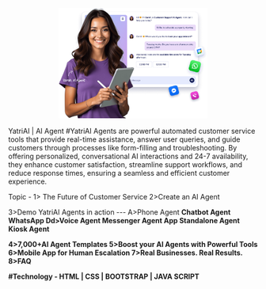 <p align="center">
  <img src="Images/Home.png" width="300"/>
</p>

YatriAI | AI Agent
#YatriAI Agents are powerful automated customer service tools that provide real-time assistance, answer user queries, and guide customers through processes like form-filling and troubleshooting. By offering personalized, conversational AI interactions and 24-7 availability, they enhance customer satisfaction, streamline support workflows, and reduce response times, ensuring a seamless and efficient customer experience.



Topic - 
1> The Future of Customer Service
2>Create an AI Agent

3>Demo YatriAI Agents in action  ---
A>Phone Agent
<B> Chatbot Agent 
<C>WhatsApp 
Dd>Voice Agent 
<E>Messenger 
<F>Agent App
<G>Standalone Agent 
<H>Kiosk Agent

4>7,000+AI Agent Templates
5>Boost your AI Agents with Powerful Tools
6>Mobile App for Human Escalation
7>Real Businesses. Real Results.
8>FAQ


#Technology - HTML | CSS |  BOOTSTRAP | JAVA SCRIPT
